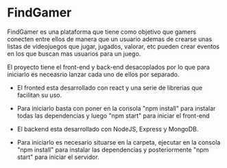 # FindGamer
FindGamer es una plataforma que tiene como objetivo que gamers conecten entre ellos de manera que un usuario ademas de crearse unas listas de videojuegos que jugar, jugados, valorar, etc pueden crear eventos en los que buscan mas usuarios para un juego.

El proyecto tiene el front-end y back-end desacoplados por lo que para iniciarlo es neceasrio lanzar cada uno de ellos por separado. 

- El fronted esta desarrollado con react y una serie de librerias que facilitan su uso.
* Para iniciarlo basta con poner en la consola "npm install" para instalar todas las dependencias y luego "npm start" para iniciar el front-end

- El backend esta desarrollado con NodeJS, Express y MongoDB.
* Para iniciarlo es necesario situarse en la carpeta, ejecutar en la consola "npm install" para instalar las dependencias y posteriormente "npm start" para iniciar el servidor.
